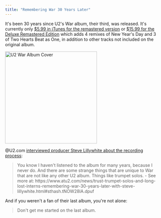 ```yaml
---
title: "Remembering War 30 Years Later"
---
```

<p>It's been 30 years since U2's War album, their third, was released. It's currently only <a href="https://target.georiot.com/Proxy.ashx?tsid=528&GR_URL=https%253A%252F%252Fitunes.apple.com%252Fus%252Falbum%252Fwar-remastered%252Fid285461734%253Fuo%253D4%2526partnerId%253D30" target="itunes_store">$5.99 in iTunes for the remastered version</a> or <a href="https://target.georiot.com/Proxy.ashx?tsid=528&GR_URL=https%253A%252F%252Fitunes.apple.com%252Fus%252Falbum%252Fwar-deluxe-edition-remastered%252Fid285478248%253Fuo%253D4%2526partnerId%253D30" target="itunes_store">$15.99 for the Deluxe Remastered Edition</a> which adds 4 remixes of New Year's Day and 3 of Two Hearts Beat as One, in addition to other tracks not included on the original album.</p>
<p><img src="https://chrisenns.com/wp-content/uploads/2013/02/U2-War-Album-Cover.jpg" alt="U2 War Album Cover" width="300" height="300" class="aligncenter size-full wp-image-21217" /></p>
<p>@U2.com <a href="https://www.atu2.com/news/trust-trumpet-solos-and-long-lost-interns-remembering-war-30-years-later-with-steve-lillywhite.html">interviewed producer Steve Lillywhite about the recording process</a>:</p>
<blockquote><p>
  You know I haven't listened to the album for many years, because I never do. And there are some strange things that are unique to War that are not like any other U2 album. Things like trumpet solos. - See more at: https://www.atu2.com/news/trust-trumpet-solos-and-long-lost-interns-remembering-war-30-years-later-with-steve-lillywhite.html#sthash.tNOW28lA.dpuf
</p></blockquote>
<p>And if you weren't a fan of their last album, you're not alone:</p>
<blockquote><p>
  Don't get me started on the last album.
</p></blockquote>
